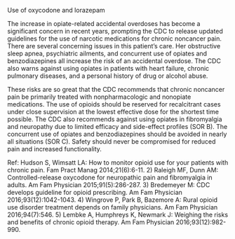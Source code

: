 Use of oxycodone and lorazepam

The increase in opiate-related accidental overdoses has become a significant concern in recent years, prompting the CDC to release updated guidelines for the use of narcotic medications for chronic noncancer pain. There are several concerning issues in this patient’s care. Her obstructive sleep apnea, psychiatric ailments, and concurrent use of opiates and benzodiazepines all increase the risk of an accidental overdose. The CDC also warns against using opiates in patients with heart failure, chronic pulmonary diseases, and a personal history of drug or alcohol abuse.

These risks are so great that the CDC recommends that chronic noncancer pain be primarily treated with nonpharmacologic and nonopiate medications. The use of opioids should be reserved for recalcitrant cases under close supervision at the lowest effective dose for the shortest time possible. The CDC also recommends against using opiates in fibromyalgia and neuropathy due to limited efficacy and side-effect profiles (SOR B). The concurrent use of opiates and benzodiazepines should be avoided in nearly all situations (SOR C). Safety should never be compromised for reduced pain and increased functionality.

Ref: Hudson S, Wimsatt LA: How to monitor opioid use for your patients with chronic pain. Fam Pract Manag 2014;21(6):6-11.  2) Raleigh MF, Dunn AM: Controlled-release oxycodone for neuropathic pain and fibromyalgia in adults. Am Fam Physician 2015;91(5):286-287.  3) Bredemeyer M: CDC develops guideline for opioid prescribing. Am Fam Physician 2016;93(12):1042-1043.  4) Wingrove P, Park B, Bazemore A: Rural opioid use disorder treatment depends on family physicians. Am Fam Physician 2016;94(7):546.  5) Lembke A, Humphreys K, Newmark J: Weighing the risks and benefits of chronic opioid therapy. Am Fam Physician 2016;93(12):982-990.